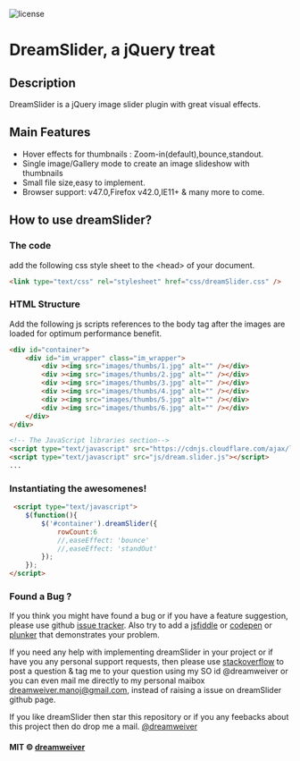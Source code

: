 ![license](https://img.shields.io/badge/license-MIT-blue.svg)

DreamSlider, a jQuery treat
=============

Description
----------------
DreamSlider is a jQuery image slider plugin with great visual effects.

Main Features
----------------
+    Hover effects for thumbnails : Zoom-in(default),bounce,standout.
+    Single image/Gallery mode to create an image slideshow with thumbnails
+    Small file size,easy to implement.
+    Browser support: v47.0,Firefox v42.0,IE11+ & many more to come.

How to use dreamSlider?
--------------------

### The code ###
add the following css style sheet to the &lt;head&gt; of your document.
```html
<link type="text/css" rel="stylesheet" href="css/dreamSlider.css" />
```

### HTML Structure ###
Add the following js scripts references to the body tag after the images are loaded for optimum performance benefit.
```html
<div id="container">
    <div id="im_wrapper" class="im_wrapper">
        <div ><img src="images/thumbs/1.jpg" alt="" /></div>
        <div ><img src="images/thumbs/2.jpg" alt="" /></div>
        <div ><img src="images/thumbs/3.jpg" alt="" /></div>
        <div ><img src="images/thumbs/4.jpg" alt="" /></div>
        <div ><img src="images/thumbs/5.jpg" alt="" /></div>
        <div ><img src="images/thumbs/6.jpg" alt="" /></div>
    </div>
</div>

<!-- The JavaScript libraries section-->
<script type="text/javascript" src="https://cdnjs.cloudflare.com/ajax/libs/jquery/2.1.4/jquery.min.js"></script>
<script type="text/javascript" src="js/dream.slider.js"></script>
...
```

### Instantiating the awesomenes! ###
```html
 <script type="text/javascript">
    $(function(){
        $('#container').dreamSlider({
            rowCount:6
            //,easeEffect: 'bounce'
            //,easeEffect: 'standOut'
        });
    });
</script>
```

### Found a Bug ? ###
If you think you might have found a bug or if you have a feature suggestion, please use github [issue tracker](https://github.com/dreamweiver/dreamSlider/issues/new). Also try to add a [jsfiddle](http://jsfiddle.net) or [codepen](http://codepen.io) or [plunker](http://http://plnkr.co) that demonstrates your problem.

If you need any help with implementing dreamSlider in your project or if have you any personal support requests, then please use [stackoverflow](https://stackoverflow.com/) to post a question & tag me to your question using my SO id @dreamweiver or you can even mail me directly to my personal maibox dreamweiver.manoj@gmail.com, instead of raising a issue on dreamSlider github page.

If you like dreamSlider then star this repository or if you any feebacks about this project then do drop me a mail.
[@dreamweiver](mailto:dreamweiver.manoj@gmail.com)

#### MIT © [dreamweiver](http://stackoverflow.com/users/1677272/dreamweiver)

